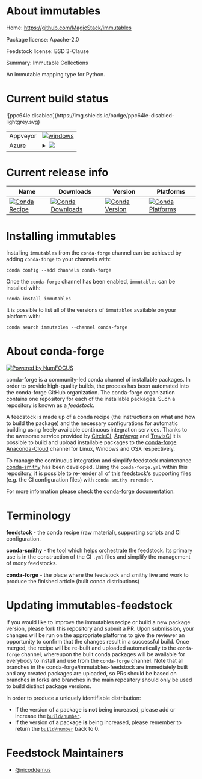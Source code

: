 About immutables
================

Home: https://github.com/MagicStack/immutables

Package license: Apache-2.0

Feedstock license: BSD 3-Clause

Summary: Immutable Collections

An immutable mapping type for Python.

Current build status
====================


<table><tr>
    <td>Appveyor</td>
    <td>
      <a href="https://ci.appveyor.com/project/conda-forge/immutables-feedstock/branch/master">
        <img alt="windows" src="https://img.shields.io/appveyor/ci/conda-forge/immutables-feedstock/master.svg?label=Windows">
      </a>
    </td>
  </tr>
    
  <tr>
    <td>Azure</td>
    <td>
      <details>
        <summary>
          <a href="https://dev.azure.com/conda-forge/feedstock-builds/_build/latest?definitionId=443&branchName=master">
            <img src="https://dev.azure.com/conda-forge/feedstock-builds/_apis/build/status/immutables-feedstock?branchName=master">
          </a>
        </summary>
        <table>
          <thead><tr><th>Variant</th><th>Status</th></tr></thead>
          <tbody><tr>
              <td>linux_python3.6</td>
              <td>
                <a href="https://dev.azure.com/conda-forge/feedstock-builds/_build/latest?definitionId=443&branchName=master">
                  <img src="https://dev.azure.com/conda-forge/feedstock-builds/_apis/build/status/immutables-feedstock?branchName=master&jobName=linux&configuration=linux_python3.6" alt="variant">
                </a>
              </td>
            </tr><tr>
              <td>linux_python3.7</td>
              <td>
                <a href="https://dev.azure.com/conda-forge/feedstock-builds/_build/latest?definitionId=443&branchName=master">
                  <img src="https://dev.azure.com/conda-forge/feedstock-builds/_apis/build/status/immutables-feedstock?branchName=master&jobName=linux&configuration=linux_python3.7" alt="variant">
                </a>
              </td>
            </tr><tr>
              <td>osx_python3.6</td>
              <td>
                <a href="https://dev.azure.com/conda-forge/feedstock-builds/_build/latest?definitionId=443&branchName=master">
                  <img src="https://dev.azure.com/conda-forge/feedstock-builds/_apis/build/status/immutables-feedstock?branchName=master&jobName=osx&configuration=osx_python3.6" alt="variant">
                </a>
              </td>
            </tr><tr>
              <td>osx_python3.7</td>
              <td>
                <a href="https://dev.azure.com/conda-forge/feedstock-builds/_build/latest?definitionId=443&branchName=master">
                  <img src="https://dev.azure.com/conda-forge/feedstock-builds/_apis/build/status/immutables-feedstock?branchName=master&jobName=osx&configuration=osx_python3.7" alt="variant">
                </a>
              </td>
            </tr><tr>
              <td>win_c_compilervs2015python3.6</td>
              <td>
                <a href="https://dev.azure.com/conda-forge/feedstock-builds/_build/latest?definitionId=443&branchName=master">
                  <img src="https://dev.azure.com/conda-forge/feedstock-builds/_apis/build/status/immutables-feedstock?branchName=master&jobName=win&configuration=win_c_compilervs2015python3.6" alt="variant">
                </a>
              </td>
            </tr><tr>
              <td>win_c_compilervs2015python3.7</td>
              <td>
                <a href="https://dev.azure.com/conda-forge/feedstock-builds/_build/latest?definitionId=443&branchName=master">
                  <img src="https://dev.azure.com/conda-forge/feedstock-builds/_apis/build/status/immutables-feedstock?branchName=master&jobName=win&configuration=win_c_compilervs2015python3.7" alt="variant">
                </a>
              </td>
            </tr>
          </tbody>
        </table>
      </details>
    </td>
  </tr>
![ppc64le disabled](https://img.shields.io/badge/ppc64le-disabled-lightgrey.svg)
</table>

Current release info
====================

| Name | Downloads | Version | Platforms |
| --- | --- | --- | --- |
| [![Conda Recipe](https://img.shields.io/badge/recipe-immutables-green.svg)](https://anaconda.org/conda-forge/immutables) | [![Conda Downloads](https://img.shields.io/conda/dn/conda-forge/immutables.svg)](https://anaconda.org/conda-forge/immutables) | [![Conda Version](https://img.shields.io/conda/vn/conda-forge/immutables.svg)](https://anaconda.org/conda-forge/immutables) | [![Conda Platforms](https://img.shields.io/conda/pn/conda-forge/immutables.svg)](https://anaconda.org/conda-forge/immutables) |

Installing immutables
=====================

Installing `immutables` from the `conda-forge` channel can be achieved by adding `conda-forge` to your channels with:

```
conda config --add channels conda-forge
```

Once the `conda-forge` channel has been enabled, `immutables` can be installed with:

```
conda install immutables
```

It is possible to list all of the versions of `immutables` available on your platform with:

```
conda search immutables --channel conda-forge
```


About conda-forge
=================

[![Powered by NumFOCUS](https://img.shields.io/badge/powered%20by-NumFOCUS-orange.svg?style=flat&colorA=E1523D&colorB=007D8A)](http://numfocus.org)

conda-forge is a community-led conda channel of installable packages.
In order to provide high-quality builds, the process has been automated into the
conda-forge GitHub organization. The conda-forge organization contains one repository
for each of the installable packages. Such a repository is known as a *feedstock*.

A feedstock is made up of a conda recipe (the instructions on what and how to build
the package) and the necessary configurations for automatic building using freely
available continuous integration services. Thanks to the awesome service provided by
[CircleCI](https://circleci.com/), [AppVeyor](https://www.appveyor.com/)
and [TravisCI](https://travis-ci.org/) it is possible to build and upload installable
packages to the [conda-forge](https://anaconda.org/conda-forge)
[Anaconda-Cloud](https://anaconda.org/) channel for Linux, Windows and OSX respectively.

To manage the continuous integration and simplify feedstock maintenance
[conda-smithy](https://github.com/conda-forge/conda-smithy) has been developed.
Using the ``conda-forge.yml`` within this repository, it is possible to re-render all of
this feedstock's supporting files (e.g. the CI configuration files) with ``conda smithy rerender``.

For more information please check the [conda-forge documentation](https://conda-forge.org/docs/).

Terminology
===========

**feedstock** - the conda recipe (raw material), supporting scripts and CI configuration.

**conda-smithy** - the tool which helps orchestrate the feedstock.
                   Its primary use is in the construction of the CI ``.yml`` files
                   and simplify the management of *many* feedstocks.

**conda-forge** - the place where the feedstock and smithy live and work to
                  produce the finished article (built conda distributions)


Updating immutables-feedstock
=============================

If you would like to improve the immutables recipe or build a new
package version, please fork this repository and submit a PR. Upon submission,
your changes will be run on the appropriate platforms to give the reviewer an
opportunity to confirm that the changes result in a successful build. Once
merged, the recipe will be re-built and uploaded automatically to the
`conda-forge` channel, whereupon the built conda packages will be available for
everybody to install and use from the `conda-forge` channel.
Note that all branches in the conda-forge/immutables-feedstock are
immediately built and any created packages are uploaded, so PRs should be based
on branches in forks and branches in the main repository should only be used to
build distinct package versions.

In order to produce a uniquely identifiable distribution:
 * If the version of a package **is not** being increased, please add or increase
   the [``build/number``](https://conda.io/docs/user-guide/tasks/build-packages/define-metadata.html#build-number-and-string).
 * If the version of a package **is** being increased, please remember to return
   the [``build/number``](https://conda.io/docs/user-guide/tasks/build-packages/define-metadata.html#build-number-and-string)
   back to 0.

Feedstock Maintainers
=====================

* [@nicoddemus](https://github.com/nicoddemus/)

